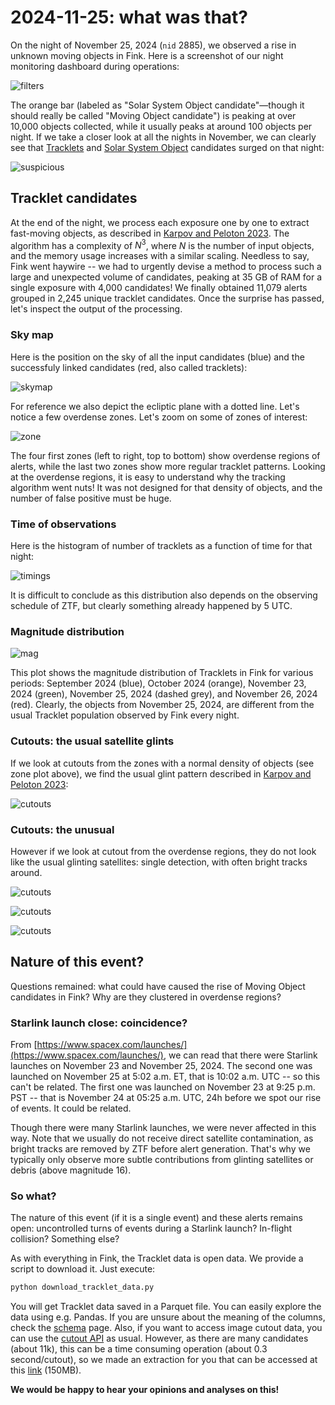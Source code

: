 # 2024-11-25: what was that?

On the night of November 25, 2024 (`nid` 2885), we observed a rise in unknown moving objects in Fink. Here is a screenshot of our night monitoring dashboard during operations:

![filters](.pictures/filters.png)

The orange bar (labeled as "Solar System Object candidate"—though it should really be called "Moving Object candidate") is peaking at over 10,000 objects collected, while it usually peaks at around 100 objects per night. If we take a closer look at all the nights in November, we can clearly see that [Tracklets](https://fink-broker.readthedocs.io/en/latest/services/search/tracklet/) and [Solar System Object](https://fink-broker.readthedocs.io/en/latest/services/search/solar_system/#candidate-solar-system-objects) candidates surged on that night:

![suspicious](.pictures/suspicious.png)

## Tracklet candidates

At the end of the night, we process each exposure one by one to extract fast-moving objects, as described in [Karpov and Peloton 2023](https://arxiv.org/abs/2310.17322). The algorithm has a complexity of $N^3$, where $N$ is the number of input objects, and the memory usage increases with a similar scaling. Needless to say, Fink went haywire -- we had to urgently devise a method to process such a large and unexpected volume of candidates, peaking at 35 GB of RAM for a single exposure with 4,000 candidates! We finally obtained 11,079 alerts grouped in 2,245 unique tracklet candidates. Once the surprise has passed, let's inspect the output of the processing.

### Sky map 

Here is the position on the sky of all the input candidates (blue) and the successfuly linked candidates (red, also called tracklets):

![skymap](.pictures/skymap_with_zones.png)

For reference we also depict the ecliptic plane with a dotted line. Let's notice a few overdense zones. Let's zoom on some of zones of interest:

![zone](.pictures/zones.png)

The four first zones (left to right, top to bottom) show overdense regions of alerts, while the last two zones show more regular tracklet patterns. Looking at the overdense regions, it is easy to understand why the tracking algorithm went nuts! It was not designed for that density of objects, and the number of false positive must be huge.

### Time of observations

Here is the histogram of number of tracklets as a function of time for that night:

![timings](.pictures/timings.png)

It is difficult to conclude as this distribution also depends on the observing schedule of ZTF, but clearly something already happened by 5 UTC.

### Magnitude distribution

![mag](.pictures/mag_tracklets.png)

This plot shows the magnitude distribution of Tracklets in Fink for various periods: September 2024 (blue), October 2024 (orange), November 23, 2024 (green), November 25, 2024 (dashed grey), and November 26, 2024 (red). Clearly, the objects from November 25, 2024, are different from the usual Tracklet population observed by Fink every night.

### Cutouts: the usual satellite glints

If we look at cutouts from the zones with a normal density of objects (see zone plot above), we find the usual glint pattern described in [Karpov and Peloton 2023](https://arxiv.org/abs/2310.17322):

![cutouts](.pictures/cutouts_true.png)

### Cutouts: the unusual

However if we look at cutout from the overdense regions, they do not look like the usual glinting satellites: single detection, with often bright tracks around.

![cutouts](.pictures/cutouts_21.png)

![cutouts](.pictures/cutouts_13.png)

![cutouts](.pictures/cutouts_20.png)


## Nature of this event?

Questions remained: what could have caused the rise of Moving Object candidates in Fink? Why are they clustered in overdense regions? 

### Starlink launch close: coincidence? 

From [https://www.spacex.com/launches/](https://www.spacex.com/launches/), we can read that there were Starlink launches on November 23 and November 25, 2024. The second one was launched on November 25 at 5:02 a.m. ET, that is 10:02 a.m. UTC -- so this can't be related. The first one was launched on November 23 at 9:25 p.m. PST -- that is November 24 at 05:25 a.m. UTC, 24h before we spot our rise of events. It could be related. 

Though there were many Starlink launches, we were never affected in this way. Note that we usually do not receive direct satellite contamination, as bright tracks are removed by ZTF before alert generation. That's why we typically only observe more subtle contributions from glinting satellites or debris (above magnitude 16).

### So what?

The nature of this event (if it is a single event) and these alerts remains open: uncontrolled turns of events during a Starlink launch? In-flight collision? Something else?

As with everything in Fink, the Tracklet data is open data. We provide a script to download it. Just execute:

```bash
python download_tracklet_data.py
```

You will get Tracklet data saved in a Parquet file. You can easily explore the data using e.g. Pandas. If you are unsure about the meaning of the columns, check the [schema](https://fink-broker.readthedocs.io/en/latest/services/search/definitions/) page. Also, if you want to access image cutout data, you can use the [cutout API](https://fink-broker.readthedocs.io/en/latest/services/search/imagesearch/) as usual. However, as there are many candidates (about 11k), this can be a time consuming operation (about 0.3 second/cutout), so we made an extraction for you that can be accessed at this [link](https://box.in2p3.fr/s/xz7NAMKcDRyP8yG) (150MB).

**We would be happy to hear your opinions and analyses on this!**
